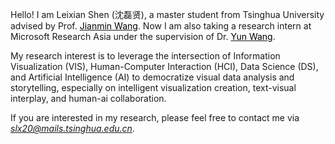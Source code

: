 Hello! I am Leixian Shen (沈磊贤), a master student from Tsinghua University advised by Prof. [<font color=Black>Jianmin Wang</font>](https://www.thss.tsinghua.edu.cn/en/faculty/jianminwang.htm). Now I am also taking a research intern at Microsoft Research Asia under the supervision of Dr. [<font color=Black>Yun Wang</font>](https://www.microsoft.com/en-us/research/people/wangyun/).

My research interest is to leverage the intersection of Information Visualization (VIS), Human-Computer Interaction (HCI), Data Science (DS), and Artificial Intelligence (AI) to democratize visual data analysis and storytelling, especially on intelligent visualization creation, text-visual interplay, and human-ai collaboration. 

If you are interested in my research, please feel free to contact me via *<u>slx20@mails.tsinghua.edu.cn</u>*.